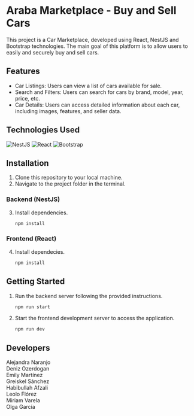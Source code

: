# Araba Marketplace - Buy and Sell Cars

This project is a Car Marketplace, developed using React, NestJS and Bootstrap technologies. The main goal of this platform is to allow users to easily and securely buy and sell cars.

## Features

- Car Listings: Users can view a list of cars available for sale.
- Search and Filters: Users can search for cars by brand, model, year, price, etc.
- Car Details: Users can access detailed information about each car, including images, features, and seller data.

## Technologies Used

![NestJS](https://img.shields.io/badge/nestjs-%23E0234E.svg?style=for-the-badge&logo=nestjs&logoColor=white)
![React](https://img.shields.io/badge/react-%2320232a.svg?style=for-the-badge&logo=react&logoColor=%2361DAFB)
![Bootstrap](https://img.shields.io/badge/bootstrap-%238511FA.svg?style=for-the-badge&logo=bootstrap&logoColor=white)

## Installation

1. Clone this repository to your local machine.
2. Navigate to the project folder in the terminal.

### Backend (NestJS)

3. Install dependencies.
   
   ```sh
   npm install
   ```

### Frontend (React)

4. Install dependecies.
   
    ```sh
    npm install
    ```


## Getting Started

1. Run the backend server following the provided instructions.
   
   ```sh
   npm run start
   ```
3. Start the frontend development server to access the application.
   
    ```sh
    npm run dev
    ```
 
   

## Developers

Alejandra Naranjo <br>
Deniz Ozerdogan  <br>
Emily Martínez <br>
Greiskel Sánchez <br>
Habibullah Afzali <br>
Leolo Flórez <br>
Miriam Varela <br>
Olga García



